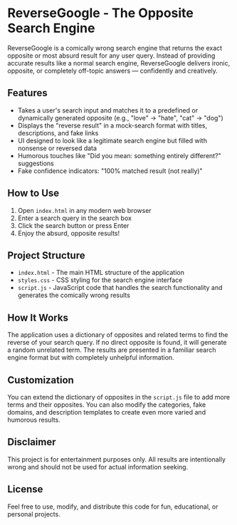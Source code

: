 # ReverseGoogle - The Opposite Search Engine

ReverseGoogle is a comically wrong search engine that returns the exact opposite or most absurd result for any user query. Instead of providing accurate results like a normal search engine, ReverseGoogle delivers ironic, opposite, or completely off-topic answers — confidently and creatively.

## Features

- Takes a user's search input and matches it to a predefined or dynamically generated opposite (e.g., "love" → "hate", "cat" → "dog")
- Displays the "reverse result" in a mock-search format with titles, descriptions, and fake links
- UI designed to look like a legitimate search engine but filled with nonsense or reversed data
- Humorous touches like "Did you mean: something entirely different?" suggestions
- Fake confidence indicators: "100% matched result (not really)"

## How to Use

1. Open `index.html` in any modern web browser
2. Enter a search query in the search box
3. Click the search button or press Enter
4. Enjoy the absurd, opposite results!

## Project Structure

- `index.html` - The main HTML structure of the application
- `styles.css` - CSS styling for the search engine interface
- `script.js` - JavaScript code that handles the search functionality and generates the comically wrong results

## How It Works

The application uses a dictionary of opposites and related terms to find the reverse of your search query. If no direct opposite is found, it will generate a random unrelated term. The results are presented in a familiar search engine format but with completely unhelpful information.

## Customization

You can extend the dictionary of opposites in the `script.js` file to add more terms and their opposites. You can also modify the categories, fake domains, and description templates to create even more varied and humorous results.

## Disclaimer

This project is for entertainment purposes only. All results are intentionally wrong and should not be used for actual information seeking.

## License

Feel free to use, modify, and distribute this code for fun, educational, or personal projects.